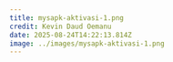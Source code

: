 ```yaml
---
title: mysapk-aktivasi-1.png
credit: Kevin Daud Oemanu
date: 2025-08-24T14:22:13.814Z
image: ../images/mysapk-aktivasi-1.png
---
```


